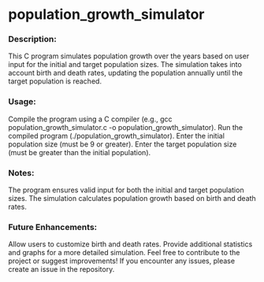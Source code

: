 # population_growth_simulator
 
### Description:
This C program simulates population growth over the years based on user input for the initial and target population sizes. The simulation takes into account birth and death rates, updating the population annually until the target population is reached.

### Usage:
Compile the program using a C compiler (e.g., gcc population_growth_simulator.c -o population_growth_simulator).
Run the compiled program (./population_growth_simulator).
Enter the initial population size (must be 9 or greater).
Enter the target population size (must be greater than the initial population).

### Notes:
The program ensures valid input for both the initial and target population sizes.
The simulation calculates population growth based on birth and death rates.
### Future Enhancements:
Allow users to customize birth and death rates.
Provide additional statistics and graphs for a more detailed simulation.
Feel free to contribute to the project or suggest improvements! If you encounter any issues, please create an issue in the repository.

